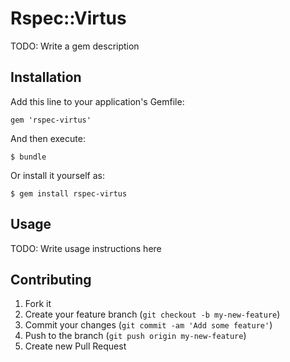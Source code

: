 # Rspec::Virtus

TODO: Write a gem description

## Installation

Add this line to your application's Gemfile:

    gem 'rspec-virtus'

And then execute:

    $ bundle

Or install it yourself as:

    $ gem install rspec-virtus

## Usage

TODO: Write usage instructions here

## Contributing

1. Fork it
2. Create your feature branch (`git checkout -b my-new-feature`)
3. Commit your changes (`git commit -am 'Add some feature'`)
4. Push to the branch (`git push origin my-new-feature`)
5. Create new Pull Request
